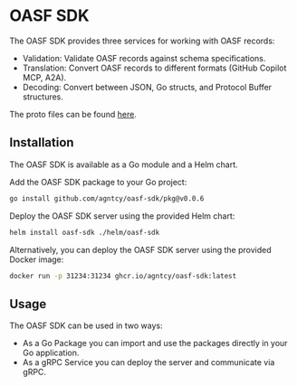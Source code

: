 # OASF SDK

The OASF SDK provides three services for working with OASF records:

* Validation: Validate OASF records against schema specifications.
* Translation: Convert OASF records to different formats (GitHub Copilot MCP, A2A).
* Decoding: Convert between JSON, Go structs, and Protocol Buffer structures.

The proto files can be found [here](https://buf.build/agntcy/oasf-sdk).

## Installation

The OASF SDK is available as a Go module and a Helm chart.

Add the OASF SDK package to your Go project:

```bash
go install github.com/agntcy/oasf-sdk/pkg@v0.0.6
```

Deploy the OASF SDK server using the provided Helm chart:

```bash
helm install oasf-sdk ./helm/oasf-sdk
```

Alternatively, you can deploy the OASF SDK server using the provided Docker image:

```bash
docker run -p 31234:31234 ghcr.io/agntcy/oasf-sdk:latest
```

## Usage

The OASF SDK can be used in two ways: 

* As a Go Package you can import and use the packages directly in your Go application.
* As a gRPC Service you can deploy the server and communicate via gRPC.

